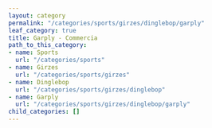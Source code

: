 ```yaml
---
layout: category
permalink: "/categories/sports/girzes/dinglebop/garply"
leaf_category: true
title: Garply - Commercia
path_to_this_category:
- name: Sports
  url: "/categories/sports"
- name: Girzes
  url: "/categories/sports/girzes"
- name: Dinglebop
  url: "/categories/sports/girzes/dinglebop"
- name: Garply
  url: "/categories/sports/girzes/dinglebop/garply"
child_categories: []
---
```

